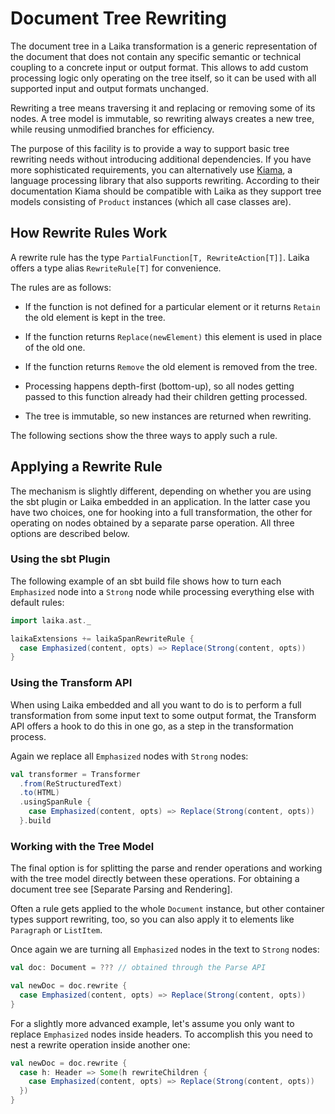 
Document Tree Rewriting
=======================     

The document tree in a Laika transformation is a generic representation
of the document that does not contain any specific semantic or technical coupling to a concrete
input or output format. This allows to add custom processing logic only
operating on the tree itself, so it can be used with all supported input and output
formats unchanged.

Rewriting a tree means traversing it and replacing or removing some of its nodes.
A tree model is immutable, so rewriting always creates a new tree, while
reusing unmodified branches for efficiency.

The purpose of this facility is to provide a way to support basic tree rewriting
needs without introducing additional dependencies. If you have more sophisticated
requirements, you can alternatively use [Kiama], a language processing library that
also supports rewriting. According to their documentation Kiama should be compatible
with Laika as they support tree models consisting of `Product` instances
(which all case classes are). 



How Rewrite Rules Work
----------------------

A rewrite rule has the type `PartialFunction[T, RewriteAction[T]]`. Laika offers
a type alias `RewriteRule[T]` for convenience.

The rules are as follows:

* If the function is not defined for a particular element or it returns `Retain` the old element is kept in the tree.

* If the function returns `Replace(newElement)` this element is used in place of the old one.

* If the function returns `Remove` the old element is removed from the tree.

* Processing happens depth-first (bottom-up), so all nodes getting passed to this function
  already had their children getting processed.

* The tree is immutable, so new instances are returned when rewriting.
  
The following sections show the three ways to apply such a rule.



Applying a Rewrite Rule
-----------------------

The mechanism is slightly different, depending on whether you are using the sbt
plugin or Laika embedded in an application. In the latter case you have two
choices, one for hooking into a full transformation, the other for operating
on nodes obtained by a separate parse operation. All three options are described below.


### Using the sbt Plugin

The following example of an sbt build file shows how to turn each `Emphasized` node
into a `Strong` node while processing everything else with default rules:

```scala
import laika.ast._

laikaExtensions += laikaSpanRewriteRule { 
  case Emphasized(content, opts) => Replace(Strong(content, opts))
}
```


### Using the Transform API

When using Laika embedded and all you want to do is to perform a full transformation 
from some input text to some output format, the Transform API offers a hook to do this 
in one go, as a step in the transformation process.

Again we replace all `Emphasized` nodes with `Strong` nodes:

```scala
val transformer = Transformer
  .from(ReStructuredText)
  .to(HTML)
  .usingSpanRule {
    case Emphasized(content, opts) => Replace(Strong(content, opts))
  }.build
```


### Working with the Tree Model

The final option is for splitting the parse and render operations
and working with the tree model directly between these operations.
For obtaining a document tree see [Separate Parsing and Rendering].

Often a rule gets applied to the whole `Document` instance, but other container
types support rewriting, too, so you can also apply it to elements like `Paragraph` or `ListItem`.

Once again we are turning all `Emphasized` nodes in the text to `Strong` nodes:

```scala
val doc: Document = ??? // obtained through the Parse API

val newDoc = doc.rewrite {
  case Emphasized(content, opts) => Replace(Strong(content, opts))
}
```

For a slightly more advanced example, let's assume you only want to replace `Emphasized`
nodes inside headers. To accomplish this you need to nest a rewrite operation
inside another one:

```scala
val newDoc = doc.rewrite {
  case h: Header => Some(h rewriteChildren {
    case Emphasized(content, opts) => Replace(Strong(content, opts))
  })
}
```

[Kiama]: http://code.google.com/p/kiama/wiki/UserManual
  